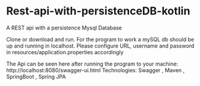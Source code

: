 # Rest-api-with-persistenceDB-kotlin
A REST api with a persistence Mysql Database

Clone or download and run. 
For the program to work a mySQL db should be up and running in localhost. 
Please configure URL, username and password in resources/application.properties accordingly

The Api can be seen here after running the program to your machine: http://localhost:8080/swagger-ui.html 
Technologies: Swagger , Maven , SpringBoot , Spring JPA
